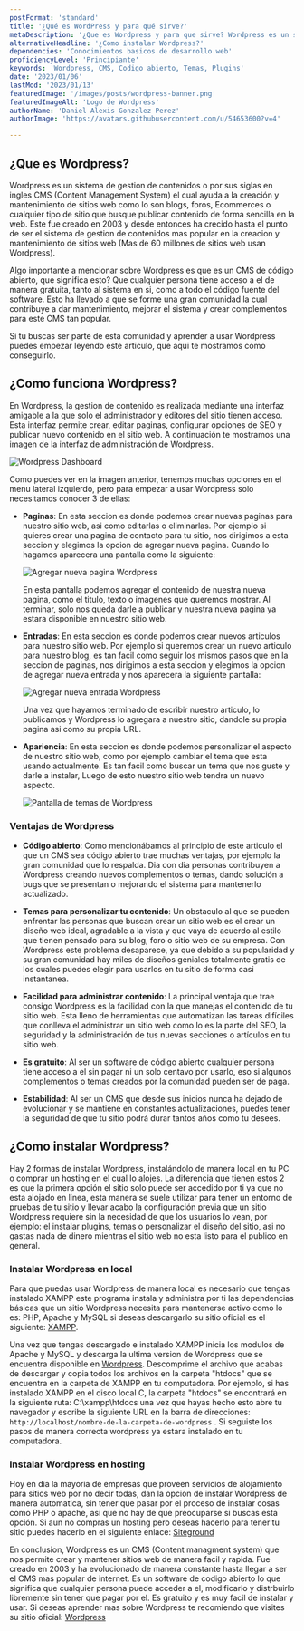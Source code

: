 ```yaml
---
postFormat: 'standard'
title: '¿Qué es WordPress y para qué sirve?'
metaDescription: '¿Que es Wordpress y para que sirve? Wordpress es un sistema de gestion de contenido que ayuda a administrar el contenido de un sitio web.'
alternativeHeadline: '¿Como instalar Wordpress?'
dependencies: 'Conocimientos basicos de desarrollo web'
proficiencyLevel: 'Principiante'
keywords: 'Wordpress, CMS, Codigo abierto, Temas, Plugins'
date: '2023/01/06'
lastMod: '2023/01/13'
featuredImage: '/images/posts/wordpress-banner.png'
featuredImageAlt: 'Logo de Wordpress'
authorName: 'Daniel Alexis Gonzalez Perez'
authorImage: 'https://avatars.githubusercontent.com/u/54653600?v=4'

---
```

## ¿Que es Wordpress?

Wordpress es un sistema de gestion de contenidos o por sus siglas en ingles CMS (Content Management System) el cual ayuda a la creación y mantenimiento de sitios web como lo son  blogs, foros, Ecommerces o cualquier tipo de sitio que busque publicar contenido de forma sencilla en la web. Este fue creado en 2003 y desde entonces ha crecido hasta el punto de ser el sistema de gestion de contenidos mas popular en la creacion y mantenimiento de sitios web (Mas de 60 millones de sitios web usan Wordpress).

Algo importante a mencionar sobre Wordpress es que es un CMS de código abierto, que significa esto? Que cualquier persona tiene acceso a el de manera gratuita, tanto al sistema en si, como a todo el código fuente del software. Esto ha llevado a que se forme una gran comunidad la cual contribuye a dar mantenimiento, mejorar el sistema y crear complementos para este CMS tan popular.

Si tu buscas ser parte de esta comunidad y aprender a usar Wordpress puedes empezar leyendo este articulo, que aqui te mostramos como conseguirlo.

## ¿Como funciona Wordpress?

En Wordpress, la gestion de contenido es realizada mediante una interfaz amigable a la que solo el administrador y editores del sitio tienen acceso. Esta interfaz permite crear, editar paginas, configurar opciones de SEO y publicar nuevo contenido en el sitio web. A continuación te mostramos una imagen de la interfaz de administración de Wordpress.

![Wordpress Dashboard](/images/posts/wordpress-dashboard.png)

Como puedes ver en la imagen anterior, tenemos muchas opciones en el menu lateral izquierdo, pero para empezar a usar Wordpress solo necesitamos conocer 3 de ellas:

- **Paginas**:
    En esta seccion es donde podemos crear nuevas paginas para nuestro sitio web, asi como editarlas o eliminarlas. Por ejemplo si quieres crear una pagina de contacto para tu sitio, nos dirigimos a esta seccion y elegimos la opcion de agregar nueva pagina. Cuando lo hagamos aparecera una pantalla como la siguiente:

    ![Agregar nueva pagina Wordpress](/images/posts/agregar-nueva-pagina-wordpress.png)

    En esta pantalla podemos agregar el contenido de nuestra nueva pagina, como el titulo, texto o imagenes que queremos mostrar. Al terminar, solo nos queda darle a publicar y nuestra nueva pagina ya estara disponible en nuestro sitio web.

- **Entradas**:
    En esta seccion es donde podemos crear nuevos articulos para nuestro sitio web. Por ejemplo si queremos crear un nuevo articulo para nuestro blog, es tan facil como seguir los mismos pasos que en la seccion de paginas, nos dirigimos a esta seccion y elegimos la opcion de agregar nueva entrada y nos aparecera la siguiente pantalla:

    ![Agregar nueva entrada Wordpress](/images/posts/agregar-nueva-entrada-wordpress.png)

    Una vez que hayamos terminado de escribir nuestro articulo, lo publicamos y Wordpress lo agregara a nuestro sitio, dandole su propia pagina asi como su propia URL.

- **Apariencia**:
    En esta seccion es donde podemos personalizar el aspecto de nuestro sitio web, como por ejemplo cambiar el tema que esta usando actualmente. Es tan facil como buscar un tema que nos guste y darle a instalar, Luego de esto nuestro sitio web tendra un nuevo aspecto.

    ![Pantalla de temas de Wordpress](/images/posts/apariencia-wordpress.png)

### Ventajas de Wordpress

- **Código abierto**:
    Como mencionábamos al principio de este articulo el que un CMS sea código abierto trae muchas ventajas, por ejemplo la gran comunidad que lo respalda. Dia con dia personas contribuyen a Wordpress creando nuevos complementos o temas, dando solución a bugs que se presentan o mejorando el sistema para mantenerlo actualizado.


- **Temas para personalizar tu contenido**:
    Un obstaculo al que se pueden enfrentar las personas que buscan crear un sitio web es el crear un diseño web ideal, agradable a la vista y que vaya de acuerdo al estilo que tienen pensado para su blog, foro o sitio web de su empresa. Con Wordpress este problema desaparece, ya que debido a su popularidad y su gran comunidad hay miles de diseños geniales totalmente gratis de los cuales puedes elegir para usarlos en tu sitio de forma casi instantanea.
    
- **Facilidad para administrar contenido**:
    La principal ventaja que trae consigo Wordpress es la facilidad con la que manejas el contenido de tu sitio web. Esta lleno de herramientas que automatizan las tareas difíciles que conlleva el administrar un sitio web como lo es la parte del SEO, la seguridad y la administración de tus nuevas secciones o artículos en tu sitio web.
    
- **Es gratuito**:
    Al ser un software de código abierto cualquier persona tiene acceso a el sin pagar ni un solo centavo por usarlo, eso si algunos complementos o temas creados por la comunidad pueden ser de paga.
    
- **Estabilidad**:
    Al ser un CMS que desde sus inicios nunca ha dejado de evolucionar y se mantiene en constantes actualizaciones, puedes tener la seguridad de que tu sitio podrá durar tantos años como tu desees.

## ¿Como instalar Wordpress?

Hay 2 formas de instalar Wordpress, instalándolo de manera local en tu PC o comprar un hosting en el cual lo alojes. La diferencia que tienen estos 2 es que la primera opción el sitio solo puede ser accedido por ti ya que no esta alojado en linea, esta manera se suele utilizar para tener un entorno de pruebas de tu sitio y llevar acabo la configuración previa que un sitio Wordpress requiere sin la necesidad de que los usuarios lo vean, por ejemplo: el instalar plugins, temas o personalizar el diseño del sitio, asi no gastas nada de dinero mientras el sitio web no esta listo para el publico en general.

### Instalar Wordpress en local
Para que puedas usar Wordpress de manera local es necesario que tengas instalado XAMPP este programa instala y administra por ti las dependencias básicas que un sitio Wordpress necesita para mantenerse activo como lo es: PHP, Apache y MySQL si deseas descargarlo su sitio oficial es el siguiente: [XAMPP](https://www.apachefriends.org/es/). 

Una vez que tengas descargado e instalado XAMPP inicia los modulos de Apache y MySQL y descarga la ultima version de Wordpress que se encuentra disponible en [Wordpress](https://Wordpress.org). Descomprime el archivo que acabas de descargar y copia todos los archivos en la carpeta "htdocs" que se encuentra en la carpeta de XAMPP en tu computadora. Por ejemplo, si has instalado XAMPP en el disco local C, la carpeta "htdocs" se encontrará en la siguiente ruta: C:\xampp\htdocs una vez que hayas hecho esto abre tu navegador y escribe la siguiente URL en la barra de direcciones: `http://localhost/nombre-de-la-carpeta-de-wordpress` . Si seguiste los pasos de manera correcta wordpress ya estara instalado en tu computadora.



### Instalar Wordpress en hosting
 Hoy en dia la mayoria de empresas que proveen servicios de alojamiento para sitios web por no decir todas, dan la opcion de instalar Wordpress de manera automatica, sin tener que pasar por el proceso de instalar cosas como PHP o apache, asi que no hay de que preocuparse si buscas esta opción. Si aun no compras un hosting pero deseas hacerlo para tener tu sitio puedes hacerlo en el siguiente enlace: [Siteground](https://es.siteground.com/hosting-wordpress.htm)

En conclusion, Wordpress es un CMS (Content managment system) que nos permite crear y mantener sitios web de manera facil y rapida. Fue creado en 2003 y ha evolucionado de manera constante hasta llegar a ser el CMS mas popular de internet. Es un software de codigo abierto lo que significa que cualquier persona puede acceder a el, modificarlo y distrbuirlo libremente sin tener que pagar por el. Es gratuito y es muy facil de instalar y usar. Si deseas aprender mas sobre Wordpress te recomiendo que visites su sitio oficial: [Wordpress](https://Wordpress.org)